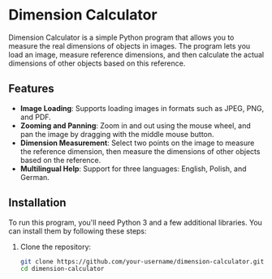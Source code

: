 # Dimension Calculator

Dimension Calculator is a simple Python program that allows you to measure the real dimensions of objects in images. The program lets you load an image, measure reference dimensions, and then calculate the actual dimensions of other objects based on this reference.

## Features

- **Image Loading**: Supports loading images in formats such as JPEG, PNG, and PDF.
- **Zooming and Panning**: Zoom in and out using the mouse wheel, and pan the image by dragging with the middle mouse button.
- **Dimension Measurement**: Select two points on the image to measure the reference dimension, then measure the dimensions of other objects based on the reference.
- **Multilingual Help**: Support for three languages: English, Polish, and German.

## Installation

To run this program, you'll need Python 3 and a few additional libraries. You can install them by following these steps:

1. Clone the repository:

   ```bash
   git clone https://github.com/your-username/dimension-calculator.git
   cd dimension-calculator
